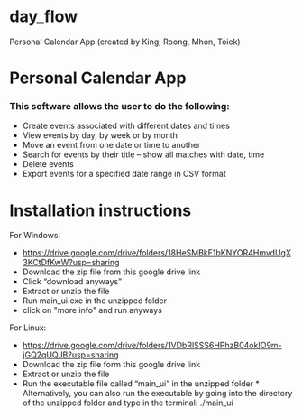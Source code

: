 # day_flow
Personal Calendar App (created by King, Roong, Mhon, Toiek)

# Personal Calendar App
### This software allows the user to do the following:
* Create events associated with different dates and times
* View events by day, by week or by month
* Move an event from one date or time to another
* Search for events by their title – show all matches with date, time
* Delete events
* Export events for a specified date range in CSV format

# Installation instructions
For Windows:  
* https://drive.google.com/drive/folders/18HeSMBkF1bKNYOR4HmvdUgX3KCtDfKwW?usp=sharing
* Download the zip file from this google drive link
* Click “download anyways”
* Extract or unzip the file
* Run main_ui.exe in the unzipped folder
* click on "more info" and run anyways

For Linux: 
* https://drive.google.com/drive/folders/1VDbRlSSS6HPhzB04okIO9m-jGQ2qUQJB?usp=sharing
* Download the zip file form this google drive link
* Extract or unzip the file
* Run the executable file called “main_ui” in the unzipped folder
      * Alternatively, you can also run the executable by going into the directory of the unzipped folder and type in the terminal:
./main_ui
